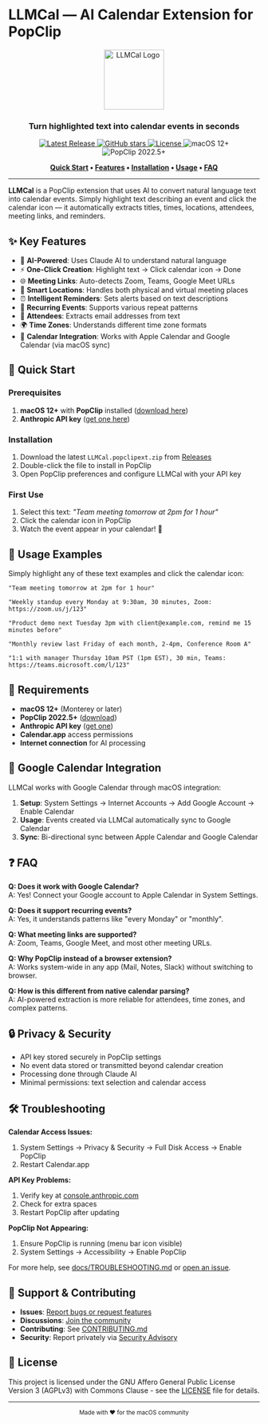 # LLMCal — AI Calendar Extension for PopClip

<div align="center">
  <img src="LLMCal.popclipext/LLMCal.png" alt="LLMCal Logo" width="120">
  
  <h3>Turn highlighted text into calendar events in seconds</h3>
  
  <p>
    <a href="https://github.com/cafferychen777/LLMCal/releases">
      <img src="https://img.shields.io/github/v/release/cafferychen777/LLMCal" alt="Latest Release">
    </a>
    <a href="https://github.com/cafferychen777/LLMCal/stargazers">
      <img src="https://img.shields.io/github/stars/cafferychen777/LLMCal" alt="GitHub stars">
    </a>
    <a href="https://github.com/cafferychen777/LLMCal/blob/main/LICENSE">
      <img src="https://img.shields.io/badge/License-AGPLv3-blue" alt="License">
    </a>
    <img src="https://img.shields.io/badge/macOS-12%2B-black?logo=apple" alt="macOS 12+">
    <img src="https://img.shields.io/badge/PopClip-2022.5%2B-orange" alt="PopClip 2022.5+">
  </p>

  <p>
    <strong>
      <a href="#quick-start">Quick Start</a> • 
      <a href="#features">Features</a> • 
      <a href="#installation">Installation</a> • 
      <a href="#usage">Usage</a> • 
      <a href="docs/FAQ.md">FAQ</a>
    </strong>
  </p>
</div>

---

**LLMCal** is a PopClip extension that uses AI to convert natural language text into calendar events. Simply highlight text describing an event and click the calendar icon — it automatically extracts titles, times, locations, attendees, meeting links, and reminders.

## ✨ Key Features

- 🤖 **AI-Powered**: Uses Claude AI to understand natural language
- ⚡ **One-Click Creation**: Highlight text → Click calendar icon → Done
- 🌐 **Meeting Links**: Auto-detects Zoom, Teams, Google Meet URLs
- 📍 **Smart Locations**: Handles both physical and virtual meeting places
- ⏰ **Intelligent Reminders**: Sets alerts based on text descriptions
- 🔄 **Recurring Events**: Supports various repeat patterns
- 👥 **Attendees**: Extracts email addresses from text
- 🌍 **Time Zones**: Understands different time zone formats
- 📱 **Calendar Integration**: Works with Apple Calendar and Google Calendar (via macOS sync)

## 🚀 Quick Start

### Prerequisites

1. **macOS 12+** with **PopClip** installed ([download here](https://www.popclip.app/))
2. **Anthropic API key** ([get one here](https://console.anthropic.com/))

### Installation

1. Download the latest `LLMCal.popclipext.zip` from [Releases](https://github.com/cafferychen777/LLMCal/releases)
2. Double-click the file to install in PopClip
3. Open PopClip preferences and configure LLMCal with your API key

### First Use

1. Select this text: *"Team meeting tomorrow at 2pm for 1 hour"*
2. Click the calendar icon in PopClip
3. Watch the event appear in your calendar! 🎉

## 📖 Usage Examples

Simply highlight any of these text examples and click the calendar icon:

```text
"Team meeting tomorrow at 2pm for 1 hour"

"Weekly standup every Monday at 9:30am, 30 minutes, Zoom: https://zoom.us/j/123"

"Product demo next Tuesday 3pm with client@example.com, remind me 15 minutes before"

"Monthly review last Friday of each month, 2-4pm, Conference Room A"

"1:1 with manager Thursday 10am PST (1pm EST), 30 min, Teams: https://teams.microsoft.com/l/123"
```

## 🔧 Requirements

- **macOS 12+** (Monterey or later)
- **PopClip 2022.5+** ([download](https://www.popclip.app/))
- **Anthropic API key** ([get one](https://console.anthropic.com/))
- **Calendar.app** access permissions
- **Internet connection** for AI processing

## 📱 Google Calendar Integration

LLMCal works with Google Calendar through macOS integration:

1. **Setup**: System Settings → Internet Accounts → Add Google Account → Enable Calendar
2. **Usage**: Events created via LLMCal automatically sync to Google Calendar
3. **Sync**: Bi-directional sync between Apple Calendar and Google Calendar

## ❓ FAQ

**Q: Does it work with Google Calendar?**  
A: Yes! Connect your Google account to Apple Calendar in System Settings.

**Q: Does it support recurring events?**  
A: Yes, it understands patterns like "every Monday" or "monthly".

**Q: What meeting links are supported?**  
A: Zoom, Teams, Google Meet, and most other meeting URLs.

**Q: Why PopClip instead of a browser extension?**  
A: Works system-wide in any app (Mail, Notes, Slack) without switching to browser.

**Q: How is this different from native calendar parsing?**  
A: AI-powered extraction is more reliable for attendees, time zones, and complex patterns.

## 🔒 Privacy & Security

- API key stored securely in PopClip settings
- No event data stored or transmitted beyond calendar creation
- Processing done through Claude AI
- Minimal permissions: text selection and calendar access

## 🛠️ Troubleshooting

**Calendar Access Issues:**
1. System Settings → Privacy & Security → Full Disk Access → Enable PopClip
2. Restart Calendar.app

**API Key Problems:**
1. Verify key at [console.anthropic.com](https://console.anthropic.com/)
2. Check for extra spaces
3. Restart PopClip after updating

**PopClip Not Appearing:**
1. Ensure PopClip is running (menu bar icon visible)
2. System Settings → Accessibility → Enable PopClip

For more help, see [docs/TROUBLESHOOTING.md](docs/TROUBLESHOOTING.md) or [open an issue](https://github.com/cafferychen777/LLMCal/issues).

## 🤝 Support & Contributing

- **Issues**: [Report bugs or request features](https://github.com/cafferychen777/LLMCal/issues)
- **Discussions**: [Join the community](https://github.com/cafferychen777/LLMCal/discussions)
- **Contributing**: See [CONTRIBUTING.md](CONTRIBUTING.md)
- **Security**: Report privately via [Security Advisory](https://github.com/cafferychen777/LLMCal/security/advisories)

## 📄 License

This project is licensed under the GNU Affero General Public License Version 3 (AGPLv3) with Commons Clause - see the [LICENSE](LICENSE) file for details.

---

<div align="center">
  <sub>Made with ❤️ for the macOS community</sub>
</div>
